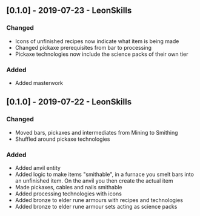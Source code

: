 ## [0.1.0] - 2019-07-23 - LeonSkills

### Changed
- Icons of unfinished recipes now indicate what item is being made
- Changed pickaxe prerequisites from bar to processing
- Pickaxe technologies now include the science packs of their own tier

### Added
- Added masterwork

## [0.1.0] - 2019-07-22 - LeonSkills

### Changed
- Moved bars, pickaxes and intermediates from Mining to Smithing
- Shuffled around pickaxe technologies

### Added
- Added anvil entity
- Added logic to make items "smithable", in a furnace you smelt bars into an unfinished item. On the anvil you then create the actual item
- Made pickaxes, cables and nails smithable
- Added processing technologies with icons
- Added bronze to elder rune armours with recipes and technologies
- Added bronze to elder rune armour sets acting as science packs
